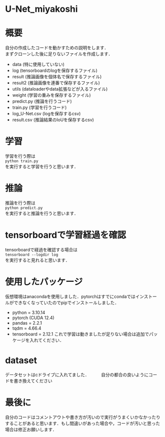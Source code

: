 # U-Net_miyakoshi
# 概要
自分の作成したコードを動かすための説明をします．  
まずクローンした後に足りないファイルを作成します．

* data (特に使用していない)
* log (tensorboardのlogを保存するファイル)
* result (推論画像を個体名で保存するファイル)
* result2 (推論画像を連番で保存するファイル)
* utils (dataloaderやdata拡張などが入るファイル)
* weight (学習の重みを保存するファイル)
* predict.py (推論を行うコード)
* train.py (学習を行うコード)
* log_U-Net.csv (logを保存するcsv)
* result.csv (推論結果のIoUを保存するcsv)

# 学習
学習を行う際は  
`python train.py`    
を実行すると学習を行うと思います．

# 推論
推論を行う際は  
`python predict.py`    
を実行すると推論を行うと思います．

# tensorboardで学習経過を確認
tensorboardで経過を確認する場合は  
`tensorboard --logdir log`    
を実行すると見れると思います．

# 使用したパッケージ
仮想環境はanacondaを使用しました．pytorchはすでにcondaではインストールができなくなっていたのでpipでインストールしました．
* python = 3.10.14
* pytorch (CUDA 12.4)
* pandas = 2.2.1
* tqdm = 4.66.4
* tensorboard = 2.12.1
これで学習は動きましたが足りない場合は追加でパッケージを入れてください．

# dataset
データセットはcドライブに入れてました．　　　
自分の都合の良いようにコードを書き換えてください

# 最後に
自分のコードはコメントアウトや書き方が汚いので実行がうまくいかなかったりすることがあると思います．もし間違いがあった場合や，コードが汚いと思った場合は修正お願いします．



